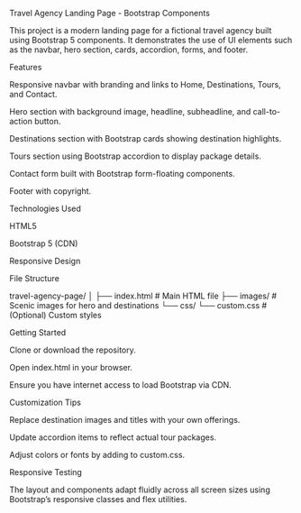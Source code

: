 Travel Agency Landing Page - Bootstrap Components

This project is a modern landing page for a fictional travel agency built using Bootstrap 5 components. It demonstrates the use of UI elements such as the navbar, hero section, cards, accordion, forms, and footer.

Features

Responsive navbar with branding and links to Home, Destinations, Tours, and Contact.

Hero section with background image, headline, subheadline, and call-to-action button.

Destinations section with Bootstrap cards showing destination highlights.

Tours section using Bootstrap accordion to display package details.

Contact form built with Bootstrap form-floating components.

Footer with copyright.

Technologies Used

HTML5

Bootstrap 5 (CDN)

Responsive Design

File Structure

travel-agency-page/
│
├── index.html # Main HTML file
├── images/ # Scenic images for hero and destinations
└── css/
└── custom.css # (Optional) Custom styles

Getting Started

Clone or download the repository.

Open index.html in your browser.

Ensure you have internet access to load Bootstrap via CDN.

Customization Tips

Replace destination images and titles with your own offerings.

Update accordion items to reflect actual tour packages.

Adjust colors or fonts by adding to custom.css.

Responsive Testing

The layout and components adapt fluidly across all screen sizes using Bootstrap’s responsive classes and flex utilities.
